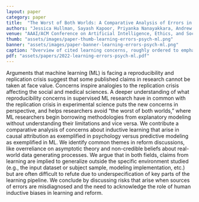 ```yaml
---
layout: paper
category: paper
title:  "The Worst of Both Worlds: A Comparative Analysis of Errors in Learning from Data in Psychology and Machine Learning"
authors: "Jessica Hullman, Sayash Kapoor, Priyanka Nanayakkara, Andrew Gelman, Arvind Narayanan"
venue: "AAAI/ACM Conference on Artificial Intelligence, Ethics, and Society"
thumb: "assets/images/paper-thumb-learning-errors-psych-ml.png"
banner: "assets/images/paper-banner-learning-errors-psych-ml.png"
caption: "Overview of cited learning concerns, roughly ordered to emphasize similarities across social psychology and ML."
pdf: "assets/papers/2022-learning-errors-psych-ml.pdf"
---
```


<!-- abstract -->
Arguments that machine learning (ML) is facing a reproducibility and replication crisis suggest that some published claims in research cannot be taken at face value. Concerns inspire analogies to the replication crisis affecting the social and medical sciences. A deeper understanding of what reproducibility concerns in supervised ML research have in common with the replication crisis in experimental science puts the new concerns in perspective, and helps researchers avoid “the worst of both worlds,” where ML researchers begin borrowing methodologies from explanatory modeling without understanding their limitations and vice versa. We contribute a comparative analysis of concerns about inductive learning that arise in causal attribution as exemplified in psychology versus predictive modeling as exemplified in ML. We identify common themes in reform discussions, like overreliance on asymptotic theory and non-credible beliefs about real-world data generating processes. We argue that in both fields, claims from learning are implied to generalize outside the specific environment studied (e.g., the input dataset or subject sample, modeling implementation, etc.) but are often difficult to refute due to underspecification of key parts of the learning pipeline. We conclude by discussing risks that arise when sources of errors are misdiagnosed and the need to acknowledge the role of human inductive biases in learning and reform.
